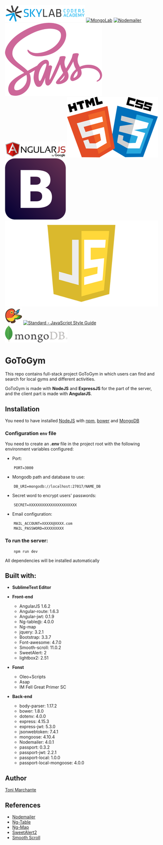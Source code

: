 
[![Skylab](https://github.com/tonimg/Img-lang-programing/blob/master/skylab.png)](http://www.skylabcoders.com/)
[![MongoLab](https://upload.wikimedia.org/wikipedia/en/thumb/4/4a/MLab_company_logo.svg/512px-MLab_company_logo.svg.png)](https://mlab.com/)
[![Nodemailer](https://nodemailer.com/nm_logo_200x136.png)](https://nodemailer.com)
[![Sass](https://github.com/tonimg/Img-lang-programing/blob/master/Sass.png)](http://sass-lang.com/)
[![AngularJS](https://github.com/tonimg/Img-lang-programing/blob/master/AngularJS.png)](https://angularjs.org/)
[![HTML5/CSS3](https://github.com/tonimg/Img-lang-programing/blob/master/html5-css3.png)](https://www.w3.org/standards/webdesign/htmlcss)
[![Bootstrap](https://github.com/tonimg/Img-lang-programing/blob/master/Boostrap.png)](http://getbootstrap.com/)
[![JavaScript](https://github.com/tonimg/Img-lang-programing/blob/master/javascript.png)](https://www.javascript.com/)
[![Bower](https://github.com/tonimg/Img-lang-programing/blob/master/bower.png)](https://bower.io/)
[![Standard - JavaScript Style Guide](https://img.shields.io/badge/code%20style-standard-brightgreen.svg)](http://standardjs.com/)
[![MongoDB](https://github.com/tonimg/Img-lang-programing/blob/master/mongodb.png)](https://www.mongodb.com/)



# GoToGym

This repo contains full-stack project GoToGym in which users can find and search for local gyms and different activities.

GoToGym is made with **NodeJS** and **ExpressJS** for the part of the server, and the client part is made with **AngularJS**.


## Installation

You need to have installed [NodeJS](https://nodejs.org/) with [npm](https://www.npmjs.com/), [bower](https://bower.io/) and [MongoDB](https://www.mongodb.com/)

### Configuration `env` file

You need to create an **.env** file in the project root with the following environment variables configured:

- Port:
```
    PORT=3000
```

- Mongodb path and database to use:
```
    DB_URI=mongodb://localhost:27017/NAME_DB
```

- Secret word to encrypt users' passwords:
```
    SECRET=XXXXXXXXXXXXXXXXXXXXXX
```

- Email configuration:
```
    MAIL_ACCOUNT=XXXXX@XXXX.com
    MAIL_PASSWORD=XXXXXXXXX   
```


### To run the server:

```
    npm run dev
```
All dependencies will be installed automatically


## Built with:

* **SublimeText Editor**

* **Front-end**
    - AngularJS 1.6.2
    - Angular-route: 1.6.3
    - Angular-jwt: 0.1.9
    - Ng-table@: 4.0.0
    - Ng-map
    - jquery: 3.2.1
    - Bootstrap: 3.3.7
    - Font-awesome: 4.7.0
    - Smooth-scroll: 11.0.2
    - SweetAlert: 2
    - lightbox2: 2.51

* **Fonst**
    - Oleo+Scripts
    - Asap
    - IM Fell Great Primer SC

* **Back-end**
    - body-parser: 1.17.2
    - bower: 1.8.0
    - dotenv: 4.0.0
    - express: 4.15.3
    - express-jwt: 5.3.0
    - jsonwebtoken: 7.4.1
    - mongoose: 4.10.4
    - Nodemailer: 4.0.1
    - passport: 0.3.2
    - passport-jwt: 2.2.1
    - passport-local: 1.0.0
    - passport-local-mongoose: 4.0.0

## Author
[Toni Marchante](https://github.com/tonimg/)

## References
- [Nodemailer](https://nodemailer.com)
- [Ng-Table](https://unpkg.com/ng-table@3.0.1/bundles/)
- [Ng-Map](https://ngmap.github.io/)
- [SweetAlert2](https://pixelovers.com/sweetalert2-el-mejor-sustituto-de-los-alert/amp/#disqus_thread)
- [Smooth Scroll](https://cferdinandi.github.io/smooth-scroll/index.html)

